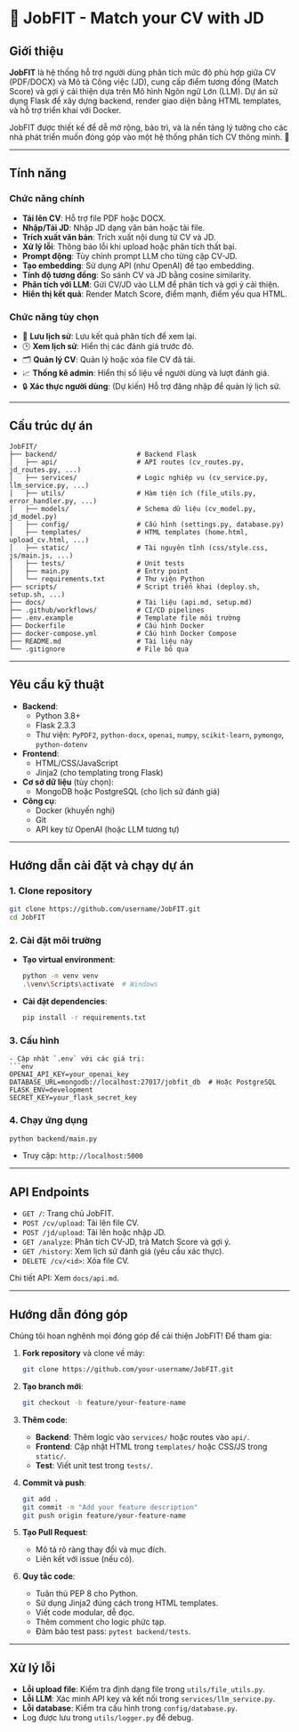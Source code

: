 # 💼 JobFIT - Match your CV with JD

## Giới thiệu
**JobFIT** là hệ thống hỗ trợ người dùng phân tích mức độ phù hợp giữa CV (PDF/DOCX) và Mô tả Công việc (JD), cung cấp điểm tương đồng (Match Score) và gợi ý cải thiện dựa trên Mô hình Ngôn ngữ Lớn (LLM). Dự án sử dụng Flask để xây dựng backend, render giao diện bằng HTML templates, và hỗ trợ triển khai với Docker. 

JobFIT được thiết kế để dễ mở rộng, bảo trì, và là nền tảng lý tưởng cho các nhà phát triển muốn đóng góp vào một hệ thống phân tích CV thông minh. 🚀

---

## Tính năng

### Chức năng chính
- **Tải lên CV**: Hỗ trợ file PDF hoặc DOCX.
- **Nhập/Tải JD**: Nhập JD dạng văn bản hoặc tải file.
- **Trích xuất văn bản**: Trích xuất nội dung từ CV và JD.
- **Xử lý lỗi**: Thông báo lỗi khi upload hoặc phân tích thất bại.
- **Prompt động**: Tùy chỉnh prompt LLM cho từng cặp CV-JD.
- **Tạo embedding**: Sử dụng API (như OpenAI) để tạo embedding.
- **Tính độ tương đồng**: So sánh CV và JD bằng cosine similarity.
- **Phân tích với LLM**: Gửi CV/JD vào LLM để phân tích và gợi ý cải thiện.
- **Hiển thị kết quả**: Render Match Score, điểm mạnh, điểm yếu qua HTML.

### Chức năng tùy chọn
- 💾 **Lưu lịch sử**: Lưu kết quả phân tích để xem lại.
- 🕒 **Xem lịch sử**: Hiển thị các đánh giá trước đó.
- 🗂️ **Quản lý CV**: Quản lý hoặc xóa file CV đã tải.
- 📈 **Thống kê admin**: Hiển thị số liệu về người dùng và lượt đánh giá.
- 🔒 **Xác thực người dùng**: (Dự kiến) Hỗ trợ đăng nhập để quản lý lịch sử.

---

## Cấu trúc dự án
```
JobFIT/
├── backend/                    # Backend Flask
│   ├── api/                    # API routes (cv_routes.py, jd_routes.py, ...)
│   ├── services/               # Logic nghiệp vụ (cv_service.py, llm_service.py, ...)
│   ├── utils/                  # Hàm tiện ích (file_utils.py, error_handler.py, ...)
│   ├── models/                 # Schema dữ liệu (cv_model.py, jd_model.py)
│   ├── config/                 # Cấu hình (settings.py, database.py)
│   ├── templates/              # HTML templates (home.html, upload_cv.html, ...)
│   ├── static/                 # Tài nguyên tĩnh (css/style.css, js/main.js, ...)
│   ├── tests/                  # Unit tests
│   ├── main.py                 # Entry point
│   └── requirements.txt        # Thư viện Python
├── scripts/                    # Script triển khai (deploy.sh, setup.sh, ...)
├── docs/                       # Tài liệu (api.md, setup.md)
├── .github/workflows/          # CI/CD pipelines
├── .env.example                # Template file môi trường
├── Dockerfile                  # Cấu hình Docker
├── docker-compose.yml          # Cấu hình Docker Compose
├── README.md                   # Tài liệu này
└── .gitignore                  # File bỏ qua
```

---

## Yêu cầu kỹ thuật
- **Backend**:
  - Python 3.8+
  - Flask 2.3.3
  - Thư viện: `PyPDF2`, `python-docx`, `openai`, `numpy`, `scikit-learn`, `pymongo`, `python-dotenv`
- **Frontend**:
  - HTML/CSS/JavaScript
  - Jinja2 (cho templating trong Flask)
- **Cơ sở dữ liệu** (tùy chọn):
  - MongoDB hoặc PostgreSQL (cho lịch sử đánh giá)
- **Công cụ**:
  - Docker (khuyến nghị)
  - Git
  - API key từ OpenAI (hoặc LLM tương tự)

---

## Hướng dẫn cài đặt và chạy dự án

### 1. Clone repository
```bash
git clone https://github.com/username/JobFIT.git
cd JobFIT
```

### 2. Cài đặt môi trường
- **Tạo virtual environment**:
  ```bash
  python -m venv venv
  .\venv\Scripts\activate  # Windows
  ```
- **Cài đặt dependencies**:
  ```bash
  pip install -r requirements.txt
  ```

### 3. Cấu hình
  ```
- Cập nhật `.env` với các giá trị:
  ```env
  OPENAI_API_KEY=your_openai_key
  DATABASE_URL=mongodb://localhost:27017/jobfit_db  # Hoặc PostgreSQL
  FLASK_ENV=development
  SECRET_KEY=your_flask_secret_key
  ```

### 4. Chạy ứng dụng
```bash
python backend/main.py
```
- Truy cập: `http://localhost:5000`

---

## API Endpoints
- `GET /`: Trang chủ JobFIT.
- `POST /cv/upload`: Tải lên file CV.
- `POST /jd/upload`: Tải lên hoặc nhập JD.
- `GET /analyze`: Phân tích CV-JD, trả Match Score và gợi ý.
- `GET /history`: Xem lịch sử đánh giá (yêu cầu xác thực).
- `DELETE /cv/<id>`: Xóa file CV.

Chi tiết API: Xem `docs/api.md`.

---

## Hướng dẫn đóng góp
Chúng tôi hoan nghênh mọi đóng góp để cải thiện JobFIT! Để tham gia:

1. **Fork repository** và clone về máy:
   ```bash
   git clone https://github.com/your-username/JobFIT.git
   ```

2. **Tạo branch mới**:
   ```bash
   git checkout -b feature/your-feature-name
   ```

3. **Thêm code**:
   - **Backend**: Thêm logic vào `services/` hoặc routes vào `api/`.
   - **Frontend**: Cập nhật HTML trong `templates/` hoặc CSS/JS trong `static/`.
   - **Test**: Viết unit test trong `tests/`.

4. **Commit và push**:
   ```bash
   git add .
   git commit -m "Add your feature description"
   git push origin feature/your-feature-name
   ```

5. **Tạo Pull Request**:
   - Mô tả rõ ràng thay đổi và mục đích.
   - Liên kết với issue (nếu có).

6. **Quy tắc code**:
   - Tuân thủ PEP 8 cho Python.
   - Sử dụng Jinja2 đúng cách trong HTML templates.
   - Viết code modular, dễ đọc.
   - Thêm comment cho logic phức tạp.
   - Đảm bảo test pass: `pytest backend/tests`.

---

## Xử lý lỗi
- **Lỗi upload file**: Kiểm tra định dạng file trong `utils/file_utils.py`.
- **Lỗi LLM**: Xác minh API key và kết nối trong `services/llm_service.py`.
- **Lỗi database**: Kiểm tra cấu hình trong `config/database.py`.
- Log được lưu trong `utils/logger.py` để debug.
